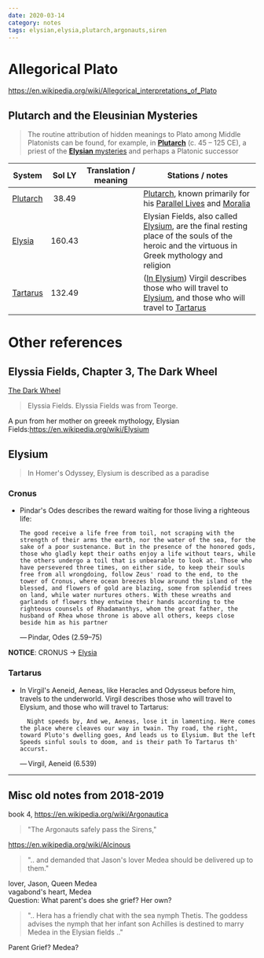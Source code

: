 ```yaml
---
date: 2020-03-14
category: notes
tags: elysian,elysia,plutarch,argonauts,siren
---
```


# Allegorical Plato
<https://en.wikipedia.org/wiki/Allegorical_interpretations_of_Plato>  

## Plutarch and the Eleusinian Mysteries
> The routine attribution of hidden meanings to Plato among Middle Platonists can be found, for example, in **[Plutarch](https://en.wikipedia.org/wiki/Plutarch)** (c. 45 – 125 CE), a priest of the [**Elysian** mysteries](https://en.wikipedia.org/wiki/Eleusinian_Mysteries) and perhaps a Platonic successor

System | Sol LY | Translation / meaning | Stations / notes
---    | :---:  | --                   | ---
[Plutarch](https://eddb.io/system/15640)  | 38.49 | | [Plutarch](https://en.wikipedia.org/wiki/Plutarch), known primarily for his [Parallel Lives](https://en.wikipedia.org/wiki/Parallel_Lives) and [Moralia](https://en.wikipedia.org/wiki/Moralia)
[Elysia](https://eddb.io/system/4539) | 160.43 | | Elysian Fields, also called [Elysium](https://en.wikipedia.org/wiki/Elysium), are the final resting place of the souls of the heroic and the virtuous in Greek mythology and religion
[Tartarus](https://eddb.io/system/17469) | 132.49 | | ([In Elysium](https://en.wikipedia.org/wiki/Elysium)) Virgil describes those who will travel to [Elysium](https://en.wikipedia.org/wiki/Elysium), and those who will travel to [Tartarus](https://en.wikipedia.org/wiki/Tartarus)

# Other references
## Elyssia Fields, Chapter 3, The Dark Wheel

[The Dark Wheel](http://www.iancgbell.clara.net/elite/dkwheel.htm)   
> Elyssia Fields. Elyssia Fields was from Teorge.  

A pun from her mother on greeek mythology, Elysian Fields:<https://en.wikipedia.org/wiki/Elysium>  

## Elysium  

> In Homer's Odyssey, Elysium is described as a paradise

### Cronus
-	Pindar's Odes describes the reward waiting for those living a righteous life:

		The good receive a life free from toil, not scraping with the strength of their arms the earth, nor the water of the sea, for the sake of a poor sustenance. But in the presence of the honored gods, those who gladly kept their oaths enjoy a life without tears, while the others undergo a toil that is unbearable to look at. Those who have persevered three times, on either side, to keep their souls free from all wrongdoing, follow Zeus' road to the end, to the tower of Cronus, where ocean breezes blow around the island of the blessed, and flowers of gold are blazing, some from splendid trees on land, while water nurtures others. With these wreaths and garlands of flowers they entwine their hands according to the righteous counsels of Rhadamanthys, whom the great father, the husband of Rhea whose throne is above all others, keeps close beside him as his partner
    — Pindar, Odes (2.59–75)  
    
**NOTICE**: CRONUS -> [Elysia](https://eddb.io/system/4539)

### Tartarus
- In Virgil's Aeneid, Aeneas, like Heracles and Odysseus before him, travels to the underworld. Virgil describes those who will travel to Elysium, and those who will travel to Tartarus:  

		Night speeds by, And we, Aeneas, lose it in lamenting. Here comes the place where cleaves our way in twain. Thy road, the right, toward Pluto's dwelling goes, And leads us to Elysium. But the left Speeds sinful souls to doom, and is their path To Tartarus th' accurst.
	— Virgil, Aeneid (6.539)


--- 

## Misc old notes from 2018-2019
book 4, <https://en.wikipedia.org/wiki/Argonautica>  
> "The Argonauts safely pass the Sirens,"  

<https://en.wikipedia.org/wiki/Alcinous>  
> ".. and demanded that Jason's lover Medea should be delivered up to them."  

lover, Jason, Queen Medea  
vagabond's heart, Medea  
Question: What parent's does she grief? Her own?  
> ".. Hera has a friendly chat with the sea nymph Thetis. The goddess advises the nymph that her infant son Achilles is destined to marry Medea in the Elysian fields .."  

Parent Grief? Medea?  

